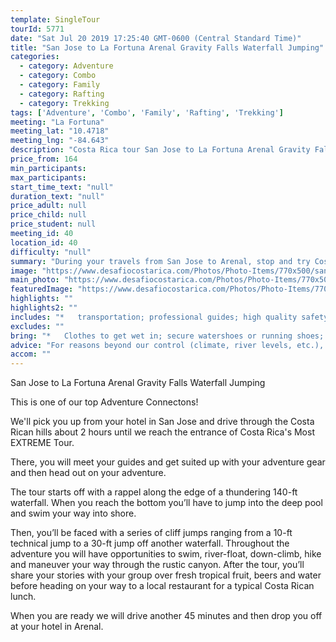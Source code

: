 ```yaml
---
template: SingleTour
tourId: 5771
date: "Sat Jul 20 2019 17:25:40 GMT-0600 (Central Standard Time)"
title: "San Jose to La Fortuna Arenal Gravity Falls Waterfall Jumping"
categories: 
  - category: Adventure
  - category: Combo
  - category: Family
  - category: Rafting
  - category: Trekking
tags: ['Adventure', 'Combo', 'Family', 'Rafting', 'Trekking']
meeting: "La Fortuna"
meeting_lat: "10.4718"
meeting_lng: "-84.643"
description: "Costa Rica tour San Jose to La Fortuna Arenal Gravity Falls Waterfall Jumping, id 5771"
price_from: 164
min_participants: 
max_participants: 
start_time_text: "null"
duration_text: "null"
price_adult: null
price_child: null
price_student: null
meeting_id: 40
location_id: 40
difficulty: "null"
summary: "During your travels from San Jose to Arenal, stop and try Costa Rica's most extreme tour at Gravity Falls. You will get to rappel down a 120-ft waterfall, plus jump of three exciting waterfall cliffs into crystalline pools of water. When you are done, you'll be invited to a delicious Costa Rican meal and be taken to your Arenal hotel."
image: "https://www.desafiocostarica.com/Photos/Photo-Items/770x500/san-jose-to-arenal-lafortuna-gravity-falls-waterfall-jumping-1419970452.jpg"
main_photo: "https://www.desafiocostarica.com/Photos/Photo-Items/770x500/san-jose-to-arenal-lafortuna-gravity-falls-waterfall-jumping-1419970452.jpg"
featuredImage: "https://www.desafiocostarica.com/Photos/Photo-Items/770x500/san-jose-to-arenal-lafortuna-gravity-falls-waterfall-jumping-1419970452.jpg"
highlights: ""
highlights2: ""
includes: "*   transportation; professional guides; high quality safety equipment; a delicious lunch and snack."
excludes: ""
bring: "*   Clothes to get wet in; secure watershoes or running shoes; a change of clothes for after the tour; a little extra spending money in case you want to purchase professional photos after your tour."
advice: "For reasons beyond our control (climate, river levels, etc.), we may change to a more-suitable tour with an equal or similar adventure-appeal or offer other tour options so you don't miss out on a fun day in Costa Rica. We reserve the right to cancel a trip due to unfavorable conditions & will only run a tour according to our policies. Full refund is given if (on rare occasion) no tour is run. This adventure involves some inherent risk and physical exertion, so you should be in good physical condition."
accom: ""
---
```

San Jose to La Fortuna Arenal Gravity Falls Waterfall Jumping

This is one of our top Adventure Connectons!

We'll pick you up from your hotel in San Jose and drive through the Costa Rican hills about 2 hours until we reach the entrance of Costa Rica's Most EXTREME Tour.

There, you will meet your guides and get suited up with your adventure gear and then head out on your adventure.

The tour starts off with a rappel along the edge of a thundering 140-ft waterfall. When you reach the bottom you’ll have to jump into the deep pool and swim your way into shore.

Then, you’ll be faced with a series of cliff jumps ranging from a 10-ft technical jump to a 30-ft jump off another waterfall. Throughout the adventure you will have opportunities to swim, river-float, down-climb, hike and maneuver your way through the rustic canyon. After the tour, you’ll share your stories with your group over fresh tropical fruit, beers and water before heading on your way to a local restaurant for a typical Costa Rican lunch.

When you are ready we will drive another 45 minutes and then drop you off at your hotel in Arenal.